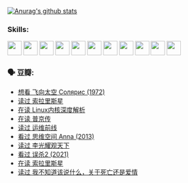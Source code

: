 
[![Anurag's github stats](https://github-readme-stats.vercel.app/api?username=w940853815)](https://github.com/anuraghazra/github-readme-stats)

### Skills:

<code><img height="32" src="https://cdn.jsdelivr.net/npm/simple-icons@v5/icons/python.svg"></code>
<code><img height="32" src="https://cdn.jsdelivr.net/npm/simple-icons@v5/icons/javascript.svg"></code>
<code><img height="32" src="https://cdn.jsdelivr.net/npm/simple-icons@v5/icons/django.svg"></code>
<code><img height="32" src="https://cdn.jsdelivr.net/npm/simple-icons@v5/icons/flask.svg"></code>
<code><img height="32" src="https://cdn.jsdelivr.net/npm/simple-icons@v5/icons/vuetify.svg"></code>
<code><img height="32" src="https://cdn.jsdelivr.net/npm/simple-icons@v5/icons/git.svg"></code>
<code><img height="32" src="https://cdn.jsdelivr.net/npm/simple-icons@v5/icons/docker.svg"></code>
<code><img height="32" src="https://cdn.jsdelivr.net/npm/simple-icons@v5/icons/postgresql.svg"></code>
<code><img height="32" src="https://cdn.jsdelivr.net/npm/simple-icons@v5/icons/elasticsearch.svg"></code>
<code><img height="32" src="https://cdn.jsdelivr.net/npm/simple-icons@v5/icons/macos.svg"></code>
<code><img height="32" src="https://cdn.jsdelivr.net/npm/simple-icons@v5/icons/linux.svg"></code>

### 🗣 豆瓣:

<!-- DOUBAN-ACTIVITIES:START -->
- [想看 飞向太空 Солярис‎ (1972)](https://www.douban.com/people/136069238/status/3792219567/?_i=46993828)
- [读过 索拉里斯星](https://www.douban.com/people/136069238/status/3792213928/?_i=46993828)
- [在读 Linux内核深度解析](https://www.douban.com/people/136069238/status/3790997133/?_i=46993828)
- [在读 普京传](https://www.douban.com/people/136069238/status/3786411478/?_i=46993828)
- [读过 运维前线](https://www.douban.com/people/136069238/status/3786410747/?_i=46993828)
- [看过 思维空间 Anna‎ (2013)](https://www.douban.com/people/136069238/status/3786092531/?_i=46993828)
- [读过 李光耀观天下](https://www.douban.com/people/136069238/status/3779830661/?_i=46993828)
- [看过 误杀2‎ (2021)](https://www.douban.com/people/136069238/status/3779360592/?_i=46993828)
- [在读 索拉里斯星](https://www.douban.com/people/136069238/status/3779002317/?_i=46993828)
- [读过 我不知道该说什么，关于死亡还是爱情](https://www.douban.com/people/136069238/status/3778409279/?_i=46993828)
<!-- DOUBAN-ACTIVITIES:END -->
<!--
**w940853815/w940853815** is a ✨ _special_ ✨ repository because its `README.md` (this file) appears on your GitHub profile.

Here are some ideas to get you started:

- 🔭 I’m currently working on ...
- 🌱 I’m currently learning ...
- 👯 I’m looking to collaborate on ...
- 🤔 I’m looking for help with ...
- 💬 Ask me about ...
- 📫 How to reach me: ...
- 😄 Pronouns: ...
- ⚡ Fun fact: ...
-->
